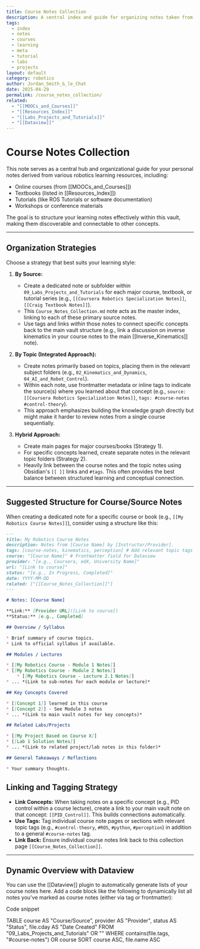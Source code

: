```yaml
---
title: Course Notes Collection
description: A central index and guide for organizing notes taken from robotics courses, tutorials, textbooks, and workshops.
tags:
  - index
  - notes
  - courses
  - learning
  - meta
  - tutorial
  - labs
  - projects
layout: default
category: robotics
author: Jordan_Smith_&_le_Chat
date: 2025-04-29
permalink: /course_notes_collection/
related:
  - "[[MOOCs_and_Courses]]"
  - "[[Resources_Index]]"
  - "[[Labs_Projects_and_Tutorials]]"
  - "[[Dataview]]"
---
```


# Course Notes Collection

This note serves as a central hub and organizational guide for your personal notes derived from various robotics learning resources, including:

* Online courses (from [[MOOCs_and_Courses]])
* Textbooks (listed in [[Resources_Index]])
* Tutorials (like ROS Tutorials or software documentation)
* Workshops or conference materials

The goal is to structure your learning notes effectively within this vault, making them discoverable and connectable to other concepts.

---

## Organization Strategies

Choose a strategy that best suits your learning style:

1.  **By Source:**
    * Create a dedicated note or subfolder within `09_Labs_Projects_and_Tutorials` for each major course, textbook, or tutorial series (e.g., `[[Coursera Robotics Specialization Notes]]`, `[[Craig Textbook Notes]]`).
    * This `Course_Notes_Collection.md` note acts as the master index, linking to each of these primary source notes.
    * Use tags and links *within* those notes to connect specific concepts back to the main vault structure (e.g., link a discussion on inverse kinematics in your course notes to the main [[Inverse_Kinematics]] note).

2.  **By Topic (Integrated Approach):**
    * Create notes primarily based on topics, placing them in the relevant subject folders (e.g., `02_Kinematics_and_Dynamics`, `04_AI_and_Robot_Control`).
    * Within each note, use frontmatter metadata or inline tags to indicate the source(s) where you learned about that concept (e.g., `source: [[Coursera Robotics Specialization Notes]]`, `tags: #course-notes #control-theory`).
    * This approach emphasizes building the knowledge graph directly but might make it harder to review notes from a single course sequentially.

3.  **Hybrid Approach:**
    * Create main pages for major courses/books (Strategy 1).
    * For specific concepts learned, create separate notes in the relevant topic folders (Strategy 2).
    * Heavily link between the course notes and the topic notes using Obsidian's `[[ ]]` links and `#tags`. This often provides the best balance between structured learning and conceptual connection.

---

## Suggested Structure for Course/Source Notes

When creating a dedicated note for a specific course or book (e.g., `[[My Robotics Course Notes]]`), consider using a structure like this:

```markdown
---
title: My Robotics Course Notes 
description: Notes from [Course Name] by [Instructor/Provider].
tags: [course-notes, kinematics, perception] # Add relevant topic tags
course: "[Course Name]" # Frontmatter field for Dataview
provider: "[e.g., Coursera, edX, University Name]"
url: "[Link to course]"
status: "[e.g., In Progress, Completed]"
date: YYYY-MM-DD 
related: ["[[Course_Notes_Collection]]"]
---

# Notes: [Course Name]

**Link:** [Provider URL]([Link to course])
**Status:** [e.g., Completed]

## Overview / Syllabus

* Brief summary of course topics.
* Link to official syllabus if available.

## Modules / Lectures

* [[My Robotics Course - Module 1 Notes]]
* [[My Robotics Course - Module 2 Notes]]
    * [[My Robotics Course - Lecture 2.1 Notes]]
* ... *(Link to sub-notes for each module or lecture)*

## Key Concepts Covered

* [[Concept 1]] learned in this course
* [[Concept 2]] - See Module 3 notes
* ... *(Link to main vault notes for key concepts)*

## Related Labs/Projects

* [[My Project Based on Course X]]
* [[Lab 1 Solution Notes]]
* ... *(Link to related project/lab notes in this folder)*

## General Takeaways / Reflections

* Your summary thoughts.
```

## Linking and Tagging Strategy

- **Link Concepts:** When taking notes on a specific concept (e.g., PID control within a course lecture), create a link to your main vault note on that concept: `[[PID_Control]]`. This builds connections automatically.
- **Use Tags:** Tag individual course note pages or sections with relevant topic tags (e.g., `#control-theory`, `#ROS`, `#python`, `#perception`) in addition to a general `#course-notes` tag.
- **Link Back:** Ensure individual course notes link back to this collection page `[[Course_Notes_Collection]]`.

---

## Dynamic Overview with Dataview

You can use the [[Dataview]] plugin to automatically generate lists of your course notes here. Add a code block like the following to dynamically list all notes you've marked as course notes (either via tag or frontmatter):

Code snippet

TABLE course AS "Course/Source", provider AS "Provider", status AS "Status", file.cday AS "Date Created"
FROM "09_Labs_Projects_and_Tutorials" OR "" 
WHERE contains(file.tags, "#course-notes") OR course
SORT course ASC, file.name ASC


